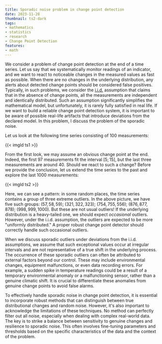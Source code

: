 ```yaml
---
title: Sporadic noise problem in change point detection
date: 2023-11-28
thumbnail: ts2-dark
tags:
- mathematics
- statistics
- research
- Change Point Detection
features:
- math
---
```


We consider a problem of change point detection at the end of a time series.
Let us say that we systematically monitor readings of an indicator,
  and we want to react to noticeable changes in the measured values as fast as possible.
When there are no changes in the underlying distribution,
  any alerts about detected change points should be considered false positives.
Typically, in such problems,
  we consider the [i.i.d.](https://en.wikipedia.org/wiki/Independent_and_identically_distributed_random_variables)
  assumption that claims that in the absence of change points,
  all the measurements are independent and identically distributed.
Such an assumption significantly simplifies the mathematical model,
  but unfortunately, it is rarely fully satisfied in real life.
If we want to build a reliable change point detection system,
  it is important to be aware of possible real-life artifacts that introduce deviations from the declared model.
In this problem, I discuss the problem of the sporadic noise.

<!--more-->

Let us look at the following time series consisting of 100 measurements:

{{< imgld ts1 >}}

From the first look, we may assume an obvious change point at the end.
Indeed, the first 97 measurements fit the interval $[5;15]$, but the last three measurements are around $40$.
Should we react to such a change?
Before we provide the conclusion, let us extend the time series to the past and explore the last 1000 measurements:

{{< imgld ts2 >}}

Here, we can see a pattern: in some random places, the time series contains a group of three extreme outliers.
In the above picture, we have five such groups:
  $(57,58,59)$; $(321,322,323)$; $(754,755,556)$; $(876,877,878)$; $(998,999,1000)$.
But these are not usual outliers!
If the underlying distribution is a heavy-tailed one, we should expect *occasional* outliers.
However, under the i.i.d. assumption, the outliers are expected to be more "uniformly distributed."
A proper robust change point detector should correctly handle such occasional outliers.

When we discuss sporadic outliers under deviations from the i.i.d. assumptions,
  we assume that such exceptional values occur at irregular intervals
  and are not representative of a true shift in the underlying process.
The occurrence of these sporadic outliers can often be attributed to external factors beyond our control.
These may include environmental changes, equipment malfunctions, or even data recording errors.
For example, a sudden spike in temperature readings could be a result
  of a temporary environmental anomaly or a malfunctioning sensor, rather than a genuine climatic shift.
It is crucial to differentiate these anomalies from genuine change points to avoid false alarms.

To effectively handle sporadic noise in change point detection, it is essential to
  incorporate robust methods that can distinguish between true distributional changes and random noise.
However, it's also important to acknowledge the limitations of these techniques.
No method can perfectly filter out all noise, especially when dealing with complex real-world data.
The key is to strike a balance between sensitivity to genuine changes and resilience to sporadic noise.
This often involves fine-tuning parameters and thresholds based on the specific characteristics of the data
  and the context of the problem.
